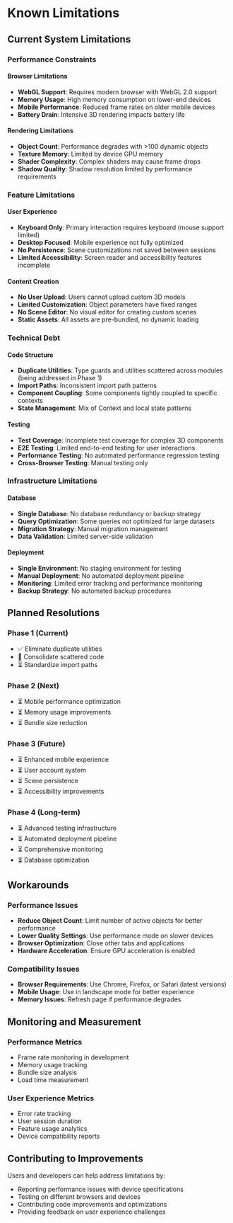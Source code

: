 # Known Limitations

## Current System Limitations

### Performance Constraints

#### Browser Limitations
- **WebGL Support**: Requires modern browser with WebGL 2.0 support
- **Memory Usage**: High memory consumption on lower-end devices
- **Mobile Performance**: Reduced frame rates on older mobile devices
- **Battery Drain**: Intensive 3D rendering impacts battery life

#### Rendering Limitations
- **Object Count**: Performance degrades with >100 dynamic objects
- **Texture Memory**: Limited by device GPU memory
- **Shader Complexity**: Complex shaders may cause frame drops
- **Shadow Quality**: Shadow resolution limited by performance requirements

### Feature Limitations

#### User Experience
- **Keyboard Only**: Primary interaction requires keyboard (mouse support limited)
- **Desktop Focused**: Mobile experience not fully optimized
- **No Persistence**: Scene customizations not saved between sessions
- **Limited Accessibility**: Screen reader and accessibility features incomplete

#### Content Creation
- **No User Upload**: Users cannot upload custom 3D models
- **Limited Customization**: Object parameters have fixed ranges
- **No Scene Editor**: No visual editor for creating custom scenes
- **Static Assets**: All assets are pre-bundled, no dynamic loading

### Technical Debt

#### Code Structure
- **Duplicate Utilities**: Type guards and utilities scattered across modules (being addressed in Phase 1)
- **Import Paths**: Inconsistent import path patterns
- **Component Coupling**: Some components tightly coupled to specific contexts
- **State Management**: Mix of Context and local state patterns

#### Testing
- **Test Coverage**: Incomplete test coverage for complex 3D components
- **E2E Testing**: Limited end-to-end testing for user interactions
- **Performance Testing**: No automated performance regression testing
- **Cross-Browser Testing**: Manual testing only

### Infrastructure Limitations

#### Database
- **Single Database**: No database redundancy or backup strategy
- **Query Optimization**: Some queries not optimized for large datasets
- **Migration Strategy**: Manual migration management
- **Data Validation**: Limited server-side validation

#### Deployment
- **Single Environment**: No staging environment for testing
- **Manual Deployment**: No automated deployment pipeline
- **Monitoring**: Limited error tracking and performance monitoring
- **Backup Strategy**: No automated backup procedures

## Planned Resolutions

### Phase 1 (Current)
- ✅ Eliminate duplicate utilities
- 🔄 Consolidate scattered code
- ⏳ Standardize import paths

### Phase 2 (Next)
- ⏳ Mobile performance optimization
- ⏳ Memory usage improvements
- ⏳ Bundle size reduction

### Phase 3 (Future)
- ⏳ Enhanced mobile experience
- ⏳ User account system
- ⏳ Scene persistence
- ⏳ Accessibility improvements

### Phase 4 (Long-term)
- ⏳ Advanced testing infrastructure
- ⏳ Automated deployment pipeline
- ⏳ Comprehensive monitoring
- ⏳ Database optimization

## Workarounds

### Performance Issues
- **Reduce Object Count**: Limit number of active objects for better performance
- **Lower Quality Settings**: Use performance mode on slower devices
- **Browser Optimization**: Close other tabs and applications
- **Hardware Acceleration**: Ensure GPU acceleration is enabled

### Compatibility Issues
- **Browser Requirements**: Use Chrome, Firefox, or Safari (latest versions)
- **Mobile Usage**: Use in landscape mode for better experience
- **Memory Issues**: Refresh page if performance degrades

## Monitoring and Measurement

### Performance Metrics
- Frame rate monitoring in development
- Memory usage tracking
- Bundle size analysis
- Load time measurement

### User Experience Metrics
- Error rate tracking
- User session duration
- Feature usage analytics
- Device compatibility reports

## Contributing to Improvements

Users and developers can help address limitations by:
- Reporting performance issues with device specifications
- Testing on different browsers and devices
- Contributing code improvements and optimizations
- Providing feedback on user experience challenges